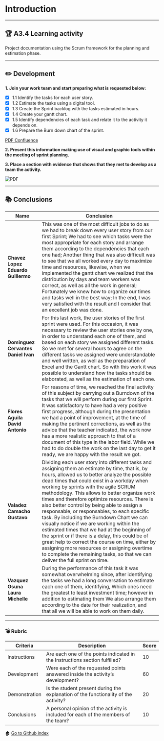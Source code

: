 # Introduction
---

## :trophy: A3.4 Learning activity

Project documentation using the Scrum framework for the planning and estimation phase.

---
## :pencil2: Development

**1. Join your work team and start preparing what is requested below:**

- [x] 1.1 Identify the tasks for each user story.
- [x] 1.2 Estimate the tasks using a digital tool.
- [x] 1.3 Create the Sprint backlog with the tasks estimated in hours.
- [x] 1.4 Create your gantt chart.
- [x] 1.5 Identify dependencies of each task and relate it to the activity it depends on.
- [x] 1.6  Prepare the Burn down chart of the sprint.

[PDF Confluence]()

**2. Present this information making use of visual and graphic tools within the meeting of sprint planning.**


**3. Place a section with evidence that shows that they met to develop as a team the activity.**

![PDF]()

---



## :books: Conclusions 

|Name|Conclusion|
|---|---|
|**Chavez Lopez Eduardo Guillermo**|This was one of the most difficult jobs to do as we had to break down every user story from our first Sprint; We had to see which tasks were the most appropriate for each story and arrange them according to the dependencies that each one had; Another thing that was also difficult was to see that we all worked every day to maximize time and resources, likewise, when we implemented the gantt chart we realized that the distribution by days and team workers was correct, as well as all the work in general; Fortunately we knew how to organize our times and tasks well in the best way; In the end, I was very satisfied with the result and I consider that an excellent job was done.|
|**Dominguez Cervantes Daniel Ivan**|For this last work, the user stories of the first sprint were used. For this occasion, it was necessary to review the user stories one by one, in order to understand each one of them, and based on each story we assigned different tasks. So we met for several hours to agree on the different tasks we assigned were understandable and well written, as well as the preparation of Excel and the Gantt chart. So with this work it was possible to understand how the tasks should be elaborated, as well as the estimation of each one.|
|**Flores Aguila David Antonio**|For reasons of time, we reached the final activity of this subject by carrying out a Burndown of the tasks that we will perform during our first Sprint. It was satisfactory to have had a very positive first progress, although during the presentation we had a point of improvement, at the time of making the pertinent corrections, as well as the advice that the teacher indicated, the work now has a more realistic approach to that of a document of this type in the labor field. While we had to do double the work on the last day to get it ready, we are happy with the result we got.|
|**Valadez Camacho Gustavo**|Dividing each user story into different tasks and assigning them an estimate by time, that is, by hours, allowed us to better analyze the possible dead times that could exist in a workday when working by sprints with the agile SCRUM methodology. This allows to better organize work times and therefore optimize resources. There is also better control by being able to assign a responsable, or responsables, to each specific task. By including the Burndown Chart we can visually notice if we are working within the estimated times that we had at the beginning of the sprint or if there is a delay, this could be of great help to correct the course on time, either by assigning more resources or assigning overtime to complete the remaining tasks, so that we can deliver the full sprint on time.|
|**Vazquez Osuna Laura Michelle**|During the performance of this task it was somewhat overwhelming since, after identifying the tasks we had a long conversation to estimate each one of them, identifying, Which ones need the greatest to least investment time; however in addition to estimating them We also arrange them according to the date for their realization, and that all we will be able to work on them daily.|

---

### :bomb: Rubric

| Criteria     | Description                                                                                  |Score|
| ------------- | -------------------------------------------------------------------------------------------- | ------- |
| Instructions | Are each one of the points indicated in the Instructions section fulfilled?  |10|
| Development    | Were each of the requested points answered inside the activity’s development?     |60|
| Demonstration| Is the student present during the explanation of the functionality of the activity?   |20|
| Conclusions   |A personal opinion of the activity is included for each of the members of the team?  |10|


:house: [Go to Github index](https://github.com/DavidFlores14/Analisis-Avanzado-de-Software)